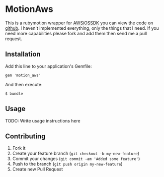 # MotionAws

This is a rubymotion wrapper for [AWSiOSSDK](http://aws.amazon.com/sdkforios/) you can view the code on [github](https://github.com/amazonwebservices/aws-sdk-for-ios).  I haven't implemented everything, only the things that I need.  If you need more capabilities please fork and add them then send me a pull request.

## Installation

Add this line to your application's Gemfile:

    gem 'motion_aws'

And then execute:

    $ bundle

## Usage

TODO: Write usage instructions here

## Contributing

1. Fork it
2. Create your feature branch (`git checkout -b my-new-feature`)
3. Commit your changes (`git commit -am 'Added some feature'`)
4. Push to the branch (`git push origin my-new-feature`)
5. Create new Pull Request
